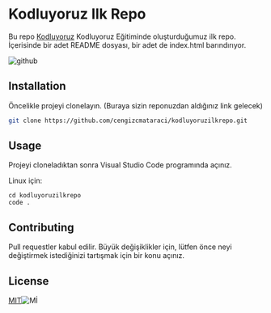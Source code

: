 # Kodluyoruz Ilk Repo

Bu repo [Kodluyoruz](https://www.kodluyoruz.org) Kodluyoruz Eğitiminde oluşturduğumuz ilk repo. İçerisinde bir adet README dosyası, bir adet de index.html barındırıyor.

![github](https://user-images.githubusercontent.com/83504232/117578726-60f55180-b0f8-11eb-9145-d49ea2b6d65b.png)

## Installation

Öncelikle projeyi clonelayın. (Buraya sizin reponuzdan aldığınız link gelecek)

```bash
git clone https://github.com/cengizcmataraci/kodluyoruzilkrepo.git
```

## Usage

Projeyi cloneladıktan sonra Visual Studio Code programında açınız.

Linux için:
```linux
cd kodluyoruzilkrepo
code .
```

## Contributing
Pull requestler kabul edilir. Büyük değişiklikler için, lütfen önce neyi değiştirmek istediğinizi tartışmak için bir konu açınız.


## License
[MIT](https://choosealicense.com/licenses/mit/)![Mİ](https://user-images.githubusercontent.com/83504232/117578233-0d820400-b0f6-11eb-9d74-318b92770959.png)

